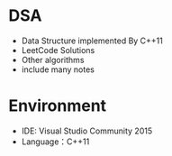 # DSA
* Data Structure implemented By C++11
* LeetCode Solutions
* Other algorithms
* include many notes

# Environment
* IDE: Visual Studio Community 2015
* Language：C++11
